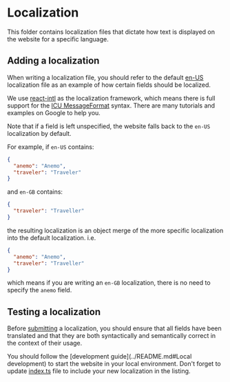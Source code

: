 # Localization

This folder contains localization files that dictate how text is displayed on the website for a specific language.

## Adding a localization

When writing a localization file, you should refer to the default [en-US](en-US.json) localization file as an example of how certain fields should be localized.

We use [react-intl](https://formatjs.io/docs/react-intl/) as the localization framework, which means there is full support for the [ICU MessageFormat](https://unicode-org.github.io/icu/userguide/format_parse/) syntax. There are many tutorials and examples on Google to help you.

Note that if a field is left unspecified, the website falls back to the `en-US` localization by default.

For example, if `en-US` contains:

```json
{
  "anemo": "Anemo",
  "traveler": "Traveler"
}
```

and `en-GB` contains:

```json
{
  "traveler": "Traveller"
}
```

the resulting localization is an object merge of the more specific localization into the default localization. i.e.

```json
{
  "anemo": "Anemo",
  "traveler": "Traveller"
}
```

which means if you are writing an `en-GB` localization, there is no need to specify the `anemo` field.

## Testing a localization

Before [submitting](https://docs.github.com/en/github/collaborating-with-issues-and-pull-requests/about-pull-requests) a localization, you should ensure that all fields have been translated and that they are both syntactically and semantically correct in the context of their usage.

You should follow the [development guide](../README.md#Local development) to start the website in your local environment.  Don't forget to update [index.ts](index.ts) file to include your new localization in the listing.
